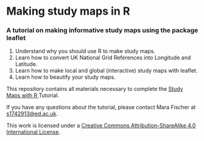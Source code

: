 # Making study maps in R

### A tutorial on making informative study maps using the package leaflet

1. Understand why you should use R to make study maps.
2. Learn how to convert UK National Grid References into Longitude and Latitude.
3. Learn how to make local and global (interactive) study maps with leaflet.
4. Learn how to beautify your study maps.

This repository contains all materials necessary to complete the [Study Maps with R ](https://eddatascienceees.github.io/tutorial-mfischer-edi/) Tutorial. 

If you have any questions about the tutorial, please contact Mara Fischer at s1742913@ed.ac.uk.

This work is licensed under a [Creative Commons Attribution-ShareAlike 4.0 International License](https://creativecommons.org/licenses/by-sa/4.0/).
